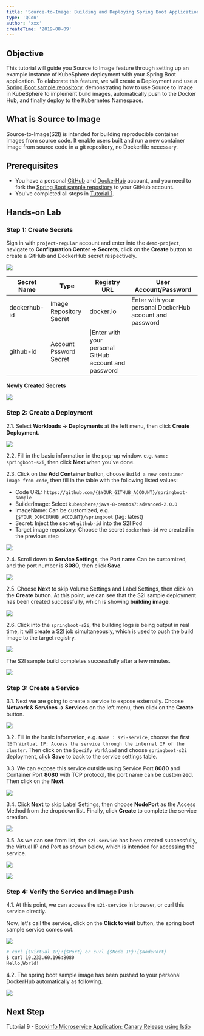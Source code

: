 ```yaml
---
title: 'Source-to-Image: Building and Deploying Spring Boot Application to KubeSphere'
type: 'QCon'
author: 'xxx'
createTime: '2019-08-09'
---
```


## Objective

This tutorial will guide you Source to Image feature through setting up an example instance of KubeSphere deployment with your Spring Boot application. To elaborate this feature, we will create a Deployment and use a [Spring Boot sample repository](https://github.com/kubesphere/springboot-sample), demonstrating how to use Source to Image in KubeSphere to implement build images, automatically push to the Docker Hub, and finally deploy to the Kubernetes Namespace.

## What is Source to Image

Source-to-Image(S2I) is intended for building reproducible container images from source code. It enable users built and run a new container image from source code in a git repository, no Dockerfile necessary.

## Prerequisites

- You have a personal [GitHub](https://github.com/) and [DockerHub](http://www.dockerhub.com/) account, and you need to fork the [Spring Boot sample repository](https://github.com/kubesphere/springboot-sample) to your GitHub account.
- You've completed all steps in [Tutorial 1](admin-quick-start.md).

## Hands-on Lab

### Step 1: Create Secrets

Sign in with `project-regular` account and enter into the `demo-project`, navigate to **Configuration Center → Secrets**, click on the **Create** button to create a GitHub and DockerHub secret respectively.

![](https://pek3b.qingstor.com/kubesphere-docs/png/20190717175549.png)

| Secret Name  | Type                    | Registry URL                                           | User Account/Password                                   |
| ------------ | ----------------------- | ------------------------------------------------------ | ------------------------------------------------------- |
| dockerhub-id | Image Repository Secret | docker.io                                              | Enter with your personal DockerHub account and password |
| github-id    | Account Pssword Secret  | \|Enter with your personal GitHub account and password |

**Newly Created Secrets**

![](https://pek3b.qingstor.com/kubesphere-docs/png/20190717175741.png)

### Step 2: Create a Deployment

2.1. Select **Workloads → Deployments** at the left menu, then click **Create Deployment**.

![](https://pek3b.qingstor.com/kubesphere-docs/png/20190717180338.png)

2.2. Fill in the basic information in the pop-up window. e.g. `Name: springboot-s2i`, then click **Next** when you've done.

2.3. Click on the **Add Container** button, choose `Build a new container image from code`, then fill in the table with the following listed values:

- Code URL: `https://github.com/{$YOUR_GITHUB_ACCOUNT}/springboot-sample`
- BuilderImage: Select `kubesphere/java-8-centos7:advanced-2.0.0`
- ImageName: Can be customized, e.g. `{$YOUR_DOKCERHUB_ACCOUNT}/springboot` (tag: latest)
- Secret: Inject the secret `github-id` into the S2I Pod
- Target image repository: Choose the secret `dockerhub-id` we created in the previous step

![](https://pek3b.qingstor.com/kubesphere-docs/png/20190718095825.png)

2.4. Scroll down to **Service Settings**, the Port name Can be customized, and the port number is **8080**, then click **Save**.

![](https://pek3b.qingstor.com/kubesphere-docs/png/20190718112803.png)

2.5. Choose **Next** to skip Volume Settings and Label Settings, then click on the **Create** button. At this point, we can see that the S2I sample deployment has been created successfully, which is showing **building image**.

![](https://pek3b.qingstor.com/kubesphere-docs/png/20190718100557.png)

2.6. Click into the `springboot-s2i`, the building logs is being output in real time, it will create a S2I job simultaneously, which is used to push the build image to the target registry.

![](https://pek3b.qingstor.com/kubesphere-docs/png/20190718100908.png)

The S2I sample build completes successfully after a few minutes.

![](https://pek3b.qingstor.com/kubesphere-docs/png/20190718115255.png)

### Step 3: Create a Service

3.1. Next we are going to create a service to expose externally. Choose **Network & Services → Services** on the left menu, then click on the **Create** button.

![](https://pek3b.qingstor.com/kubesphere-docs/png/20190718102443.png)

3.2. Fill in the basic information, e.g. `Name : s2i-service`, choose the first item `Virtual IP: Access the service through the internal IP of the cluster`. Then click on the `Specify Workload` and choose `springboot-s2i` deployment, click **Save** to back to the service settings table.

3.3. We can expose this service outside using Service Port **8080** and Container Port **8080** with TCP protocol, the port name can be customized. Then click on the **Next**.

![](https://pek3b.qingstor.com/kubesphere-docs/png/20190718112621.png)

3.4. Click **Next** to skip Label Settings, then choose **NodePort** as the Access Method from the dropdown list. Finally, click **Create** to complete the service creation.

![](https://pek3b.qingstor.com/kubesphere-docs/png/20190718105444.png)

3.5. As we can see from list, the `s2i-service` has been created successfully, the Virtual IP and Port as shown below, which is intended for accessing the service.

![](https://pek3b.qingstor.com/kubesphere-docs/png/20190718112547.png)

![](https://pek3b.qingstor.com/kubesphere-docs/png/20190718113210.png)

### Step 4: Verify the Service and Image Push

4.1. At this point, we can access the `s2i-service` in browser, or curl this service directly.

Now, let's call the service, click on the **Click to visit** button, the spring boot sample service comes out.

![](https://pek3b.qingstor.com/kubesphere-docs/png/20190718113343.png)

```bash
# curl {$Virtual IP}:{$Port} or curl {$Node IP}:{$NodePort}
$ curl 10.233.60.196:8080
Hello,World!
```

4.2. The spring boot sample image has been pushed to your personal DockerHub automatically as following.

![](https://pek3b.qingstor.com/kubesphere-docs/png/20190718113818.png)

## Next Step

Tutorial 9 - [Bookinfo Microservice Application: Canary Release using Istio](canary-release.md)
